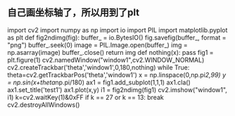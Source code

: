 ## 自己画坐标轴了，所以用到了plt
import cv2
import numpy as np
import io
import PIL
import matplotlib.pyplot as plt
def fig2ndimg(fig):
    buffer_ = io.BytesIO()
    fig.savefig(buffer_, format = "png")
    buffer_.seek(0)
    image = PIL.Image.open(buffer_)
    img = np.asarray(image)
    buffer_.close()
    return img
def nothing(x):
    pass
fig1 = plt.figure(1)
cv2.namedWindow("window1",cv2.WINDOW_NORMAL) 
cv2.createTrackbar('theta','window1',0,180,nothing)
while True:
    theta=cv2.getTrackbarPos('theta','window1')
    x = np.linspace(0,np.pi*2,99)
    y = np.sin(x+theta*np.pi/180)
    ax1 = fig1.add_subplot(1,1,1)
    ax1.cla()
    ax1.set_title('test1')
    ax1.plot(x,y)
    i1 = fig2ndimg(fig1)
    cv2.imshow("window1", i1)
    k=cv2.waitKey(1)&0xFF
    if k == 27 or k == 13:
        break
cv2.destroyAllWindows()
